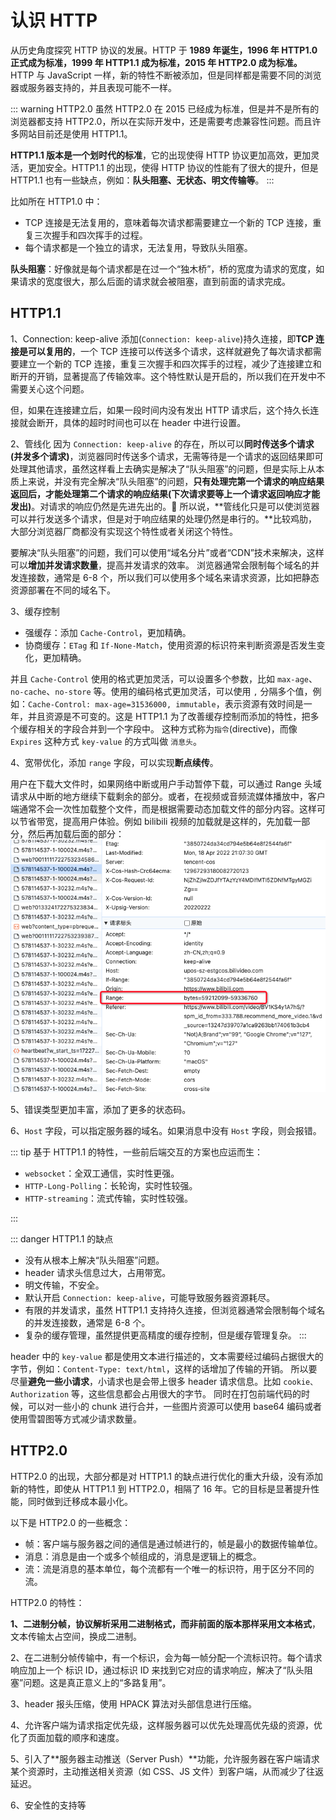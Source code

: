 # 认识 HTTP

从历史角度探究 HTTP 协议的发展。HTTP 于 **1989 年诞生，1996 年 HTTP1.0 正式成为标准，1999 年 HTTP1.1 成为标准，2015 年 HTTP2.0 成为标准。**
HTTP 与 JavaScript 一样，新的特性不断被添加，但是同样都是需要不同的浏览器或服务器支持的，并且表现可能不一样。

::: warning HTTP2.0
虽然 HTTP2.0 在 2015 已经成为标准，但是并不是所有的浏览器都支持 HTTP2.0，所以在实际开发中，还是需要考虑兼容性问题。而且许多网站目前还是使用 HTTP1.1。

**HTTP1.1 版本是一个划时代的标准**，它的出现使得 HTTP 协议更加高效，更加灵活，更加安全。HTTP1.1 的出现，使得 HTTP 协议的性能有了很大的提升，但是 HTTP1.1 也有一些缺点，例如：**队头阻塞、无状态、明文传输等**。
:::

比如所在 HTTP1.0 中：

-   TCP 连接是无法复用的，意味着每次请求都需要建立一个新的 TCP 连接，重复三次握手和四次挥手的过程。
-   每个请求都是一个独立的请求，无法复用，导致队头阻塞。

**队头阻塞**：好像就是每个请求都是在过一个“独木桥”，桥的宽度为请求的宽度，如果请求的宽度很大，那么后面的请求就会被阻塞，直到前面的请求完成。

## HTTP1.1

1、Connection: keep-alive
添加(`Connection: keep-alive`)持久连接，即**TCP 连接是可以复用的**，一个 TCP 连接可以传送多个请求，这样就避免了每次请求都需要建立一个新的 TCP 连接，重复三次握手和四次挥手的过程，减少了连接建立和断开的开销，显著提高了传输效率。这个特性默认是开启的，所以我们在开发中不需要关心这个问题。

但，如果在连接建立后，如果一段时间内没有发出 HTTP 请求后，这个持久长连接就会断开，具体的超时时间也可以在 header 中进行设置。

2、管线化
因为 `Connection: keep-alive` 的存在，所以可以**同时传送多个请求(并发多个请求)**，浏览器同时传送多个请求，无需等待是一个请求的返回结果即可处理其他请求，虽然这样看上去确实是解决了“队头阻塞”的问题，但是实际上从本质上来说，并没有完全解决“队头阻塞”的问题，**只有处理完第一个请求的响应结果返回后，才能处理第二个请求的响应结果(下次请求要等上一个请求返回响应才能发出)**。对请求的响应仍然是先进先出的。🫨
所以说，**管线化只是可以使浏览器可以并行发送多个请求，但是对于响应结果的处理仍然是串行的。**比较鸡肋，大部分浏览器厂商都没有实现这个特性或者关闭这个特性。

要解决“队头阻塞”的问题，我们可以使用“域名分片”或者“CDN”技术来解决，这样可以**增加并发请求数量**，提高并发请求的效率。
浏览器通常会限制每个域名的并发连接数，通常是 6-8 个，所以我们可以使用多个域名来请求资源，比如把静态资源部署在不同的域名下。

3、缓存控制

-   强缓存：添加 `Cache-Control`，更加精确。
-   协商缓存：`ETag` 和 `If-None-Match`，使用资源的标识符来判断资源是否发生变化，更加精确。

并且 `Cache-Control` 使用的格式更加灵活，可以设置多个参数，比如 `max-age`、`no-cache`、`no-store` 等。使用的编码格式更加灵活，可以使用 `,` 分隔多个值，例如：`Cache-Control: max-age=31536000, immutable`，表示资源有效时间是一年，并且资源是不可变的。这是 HTTP1.1 为了改善缓存控制而添加的特性，把多个缓存相关的字段合并到一个字段中。
这种方式称为`指令`(directive)，而像 `Expires` 这种方式 `key-value` 的方式叫做 `消息头`。

4、宽带优化，添加 `range` 字段，可以实现**断点续传**。

用户在下载大文件时，如果网络中断或用户手动暂停下载，可以通过 Range 头域请求从中断的地方继续下载剩余的部分。或者，在视频或音频流媒体播放中，客户端通常不会一次性加载整个文件，而是根据需要动态加载文件的部分内容。这样可以节省带宽，提高用户体验。例如 bilibili 视频的加载就是这样的，先加载一部分，然后再加载后面的部分：
![alt text](images/range.png)

5、错误类型更加丰富，添加了更多的状态码。

6、`Host` 字段，可以指定服务器的域名。如果消息中没有 `Host` 字段，则会报错。

::: tip
基于 HTTP1.1 的特性，一些前后端交互的方案也应运而生：

-   `websocket`：全双工通信，实时性更强。
-   `HTTP-Long-Polling`：长轮询，实时性较强。
-   `HTTP-streaming`：流式传输，实时性较强。

:::

::: danger HTTP1.1 的缺点

-   没有从根本上解决“队头阻塞”问题。
-   header 请求头信息过大，占用带宽。
-   明文传输，不安全。
-   默认开启 `Connection: keep-alive`，可能导致服务器资源耗尽。
-   有限的并发请求，虽然 HTTP1.1 支持持久连接，但浏览器通常会限制每个域名的并发连接数，通常是 6-8 个。
-   复杂的缓存管理，虽然提供更高精度的缓存控制，但是缓存管理复杂。
    :::

header 中的 `key-value` 都是使用文本进行描述的，文本需要经过编码占据很大的字节，例如：`Content-Type: text/html`，这样的话增加了传输的开销。
所以要尽量**避免一些小请求**，小请求也是会带上很多 header 请求信息。比如 `cookie、Authorization` 等，这些信息都会占用很大的字节。
同时在打包前端代码的时候，可以对一些小的 chunk 进行合并，一些图片资源可以使用 base64 编码或者使用雪碧图等方式减少请求数量。

## HTTP2.0

HTTP2.0 的出现，大部分都是对 HTTP1.1 的缺点进行优化的重大升级，没有添加新的特性，即使从 HTTP1.1 到 HTTP2.0，相隔了 16 年。它的目标是显著提升性能，同时做到迁移成本最小化。

以下是 HTTP2.0 的一些概念：

-   帧：客户端与服务器之间的通信是通过帧进行的，帧是最小的数据传输单位。
-   消息：消息是由一个或多个帧组成的，消息是逻辑上的概念。
-   流：流是消息的基本单位，每个流都有一个唯一的标识符，用于区分不同的流。

HTTP2.0 的特性：

**1、二进制分帧，协议解析采用二进制格式，而非前面的版本那样采用文本格式**，文本传输太占空间，换成二进制。

2、在二进制分帧传输中，有一个标识，会为每一帧分配一个流标识符。每个请求响应加上一个 标识 ID，通过标识 ID 来找到它对应的请求响应，解决了“队头阻塞”问题。这是真正意义上的“多路复用”。

3、header 报头压缩，使用 HPACK 算法对头部信息进行压缩。

4、允许客户端为请求指定优先级，这样服务器可以优先处理高优先级的资源，优化了页面加载的顺序和速度。

5、引入了**服务器主动推送（Server Push）**功能，允许服务器在客户端请求某个资源时，主动推送相关资源（如 CSS、JS 文件）到客户端，从而减少了往返延迟。

6、安全性的支持等
